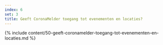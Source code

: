 ```yaml
---
index: 6
set: 3
title: Geeft CoronaMelder toegang tot evenementen en locaties?
---
```

{% include content/50-geeft-coronamelder-toegang-tot-evenementen-en-locaties.md %}
